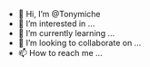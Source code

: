 - 👋 Hi, I’m @Tonymiche
- 👀 I’m interested in ...
- 🌱 I’m currently learning ...
- 💞️ I’m looking to collaborate on ...
- 📫 How to reach me ...

<!---
Tonymiche/Tonymiche is a ✨ special ✨ repository because its `README.md` (this file) appears on your GitHub profile.
You can click the Preview link to take a look at your changes.
--->
